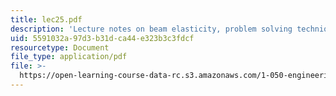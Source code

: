 ```yaml
---
title: lec25.pdf
description: 'Lecture notes on beam elasticity, problem solving technique, and examples.'
uid: 5591032a-97d3-b31d-ca44-e323b3c3fdcf
resourcetype: Document
file_type: application/pdf
file: >-
  https://open-learning-course-data-rc.s3.amazonaws.com/1-050-engineering-mechanics-i-fall-2007/5591032a97d3b31dca44e323b3c3fdcf_lec25.pdf
---
```

